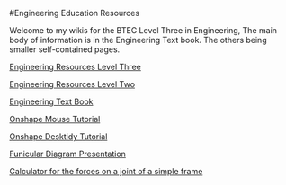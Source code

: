 #Engineering Education Resources

Welcome to my wikis for the BTEC Level Three in Engineering,  The main body of information is in the Engineering Text book.  The others being smaller self-contained pages.<br>

[Engineering Resources Level Three](https://www.pearltrees.com/t/fe-btec-engineering/id18194064)<br>

[Engineering Resources Level Two](https://www.pearltrees.com/t/level-two-btec-firsts/id32899932)<br>

[Engineering Text Book](https://tmc.stephenteacher.com/txtbook.html)<br>

[Onshape Mouse Tutorial](https://tmc.stephenteacher.com/Onshape%20Mouse%20Tutorial.html)

[Onshape Desktidy Tutorial](https://tmc.stephenteacher.com/Onshape%20desk%20tidy%20tutorial.html)

[Funicular Diagram Presentation](https://tmc.stephenteacher.com/howtoFunincular.html)

[Calculator for the forces on a joint of a simple frame](https://tmc.stephenteacher.com/Simple%20Frame%20Calc.html)
